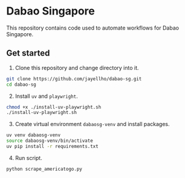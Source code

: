 # Dabao Singapore
This repository contains code used to automate workflows for Dabao Singapore.

## Get started
1. Clone this repository and change directory into it.
```bash
git clone https://github.com/jayellho/dabao-sg.git
cd dabao-sg
```
2. Install `uv` and `playwright`.
```bash
chmod +x ./install-uv-playwright.sh
./install-uv-playwright.sh
```
3. Create virtual environment `dabaosg-venv` and install packages.
```bash
uv venv dabaosg-venv
source dabaosg-venv/bin/activate
uv pip install -r requirements.txt
```
4. Run script.
```python
python scrape_americatogo.py
```